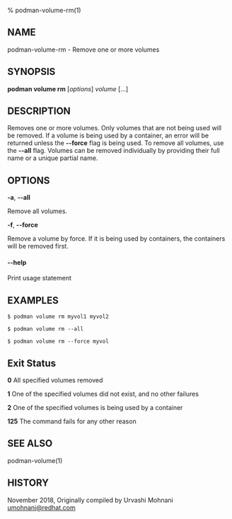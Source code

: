 % podman-volume-rm(1)

## NAME
podman\-volume\-rm - Remove one or more volumes

## SYNOPSIS
**podman volume rm** [*options*] *volume* [...]

## DESCRIPTION

Removes one or more volumes. Only volumes that are not being used will be removed.
If a volume is being used by a container, an error will be returned unless the **--force**
flag is being used. To remove all volumes, use the **--all** flag.
Volumes can be removed individually by providing their full name or a unique partial name.

## OPTIONS

**-a**, **--all**

Remove all volumes.

**-f**, **--force**

Remove a volume by force.
If it is being used by containers, the containers will be removed first.

#### **--help**

Print usage statement


## EXAMPLES

```
$ podman volume rm myvol1 myvol2

$ podman volume rm --all

$ podman volume rm --force myvol
```

## Exit Status
  **0**   All specified volumes removed

  **1**   One of the specified volumes did not exist, and no other failures

  **2**   One of the specified volumes is being used by a container

  **125** The command fails for any other reason

## SEE ALSO
podman-volume(1)

## HISTORY
November 2018, Originally compiled by Urvashi Mohnani <umohnani@redhat.com>
